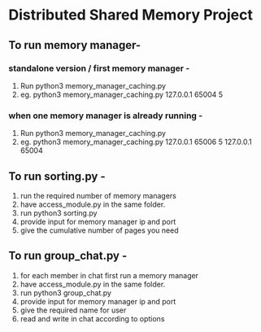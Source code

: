 # Distributed Shared Memory Project

## To run memory manager-

### standalone version / first memory manager - 
1. Run python3 memory_manager_caching.py <ip> <port> <number of pages>
2. eg. python3 memory_manager_caching.py 127.0.0.1 65004 5

### when one memory manager is already running - 
1. Run python3 memory_manager_caching.py <ip> <port> <number of pages> <ip of neighbour> <port of neighbour>
2. eg. python3 memory_manager_caching.py 127.0.0.1 65006 5 127.0.0.1 65004


## To run sorting.py  -
1. run the required number of memory managers
2. have access_module.py in the same folder.
3. run python3 sorting.py 
4. provide input for memory manager ip and port
5. give the cumulative number of pages you need


## To run group_chat.py - 
1. for each member in chat first run a memory manager
2. have access_module.py in the same folder.
3. run python3 group_chat.py
4. provide input for memory manager ip and port
5. give the required name for user
6. read and write in chat according to options